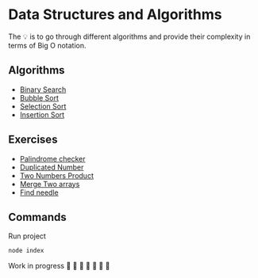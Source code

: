 # Data Structures and Algorithms

The 💡 is to go through different algorithms and provide their complexity in terms of Big O notation. 

## Algorithms
- [Binary Search](https://github.com/daosgava/data-structures-and-algorithms/blob/main/algorithms/binarySearch.js)
- [Bubble Sort](https://github.com/daosgava/data-structures-and-algorithms/blob/main/algorithms/bubbleSort.js)
- [Selection Sort](https://github.com/daosgava/data-structures-and-algorithms/blob/main/algorithms/selectionSort.js)
- [Insertion Sort](https://github.com/daosgava/data-structures-and-algorithms/blob/main/algorithms/insertionSort.js)

## Exercises
- [Palindrome checker](https://github.com/daosgava/data-structures-and-algorithms/blob/main/exercises/palindromeChecker.js)
- [Duplicated Number](https://github.com/daosgava/data-structures-and-algorithms/blob/main/exercises/hasDuplicatedNumber.js)
- [Two Numbers Product](https://github.com/daosgava/data-structures-and-algorithms/blob/main/exercises/twoNumbersProduct.js)
- [Merge Two arrays](https://github.com/daosgava/data-structures-and-algorithms/blob/main/exercises/mergeTwoArrays.js)
- [Find needle](https://github.com/daosgava/data-structures-and-algorithms/blob/main/exercises/findNeedle.js)

## Commands
Run project
```javascript
node index
```  
Work in progress  🚧 🚧 🚧 🚧 🚧 🚧 🚧 
